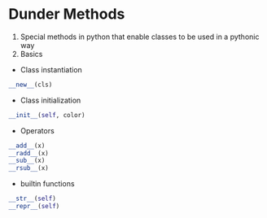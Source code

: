 # Dunder Methods
1. Special methods in python that enable classes to be used in a pythonic way
2. Basics
  * Class instantiation
  ```python
  __new__(cls)
  ```
  * Class initialization
  ```python
  __init__(self, color)
  ```
  * Operators
  ```python
  __add__(x)
  __radd__(x)
  __sub__(x)
  __rsub__(x)
  ```
  * builtin functions
  ```python
  __str__(self)
  __repr__(self)
  ```
